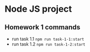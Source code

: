 # Node JS project

## Homework 1 commands
* run task 1.1 `npm run task-1-1:start`
* run task 1.2 `npm run task-1-2:start`
